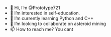 - 👋 Hi, I’m @Prototype721
- 👀 I’m interested in self-education.
- 🌱 I’m currently learning Python and C++
- 💞️ I’m looking to collaborate on asteroid mining
- 📫 How to reach me? You cant

<!---
Prototype721/Prototype721 is a ✨ special ✨ repository because its `README.md` (this file) appears on your GitHub profile.
You can click the Preview link to take a look at your changes.
--->
